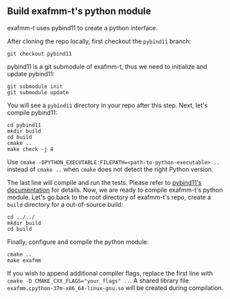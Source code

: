 ## Build exafmm-t's python module 

exafmm-t uses pybind11 to create a python interface.

After cloning the repo locally, first checkout the `pybind11` branch:

```shell
git checkout pybind11
```

pybind11 is a git submodule of exafmm-t, thus we need to initialize and update pybind11:

```shell
git submodule init
git submodule update
```

You will see a `pybind11` directory in your repo after this step. Next, let's compile pybind11:

```shell
cd pybind11
mkdir build
cd build
cmake ..
make check -j 4
```
Use `cmake -DPYTHON_EXECUTABLE:FILEPATH=<path-to-python-executable> ..` instead of `cmake ..` when `cmake` does not detect the right Python version.

The last line will compile and run the tests. Please refer to [pybind11's documentation](https://pybind11.readthedocs.io/en/stable/basics.html) for details.
Now, we are ready to compile exafmm-t's python module. Let's go back to the root directory of exafmm-t's repo, create a `build` directory for a out-of-source build:

```shell
cd ../../
mkdir build
cd build
```

Finally, configure and compile the python module:

```shell
cmake ..
make exafmm
```

If you wish to append additional compiler flags, replace the first line with `cmake -D CMAKE_CXX_FLAGS="your_flags" ..`.
A shared library file `exafmm.cpython-37m-x86_64-linux-gnu.so` will be created during compilation. 
